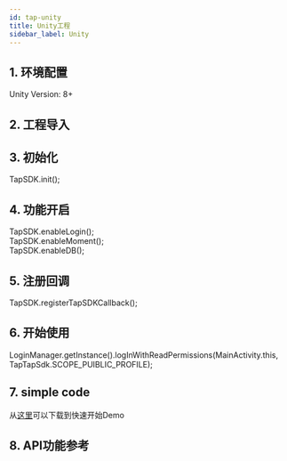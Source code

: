 ```yaml
---
id: tap-unity
title: Unity工程
sidebar_label: Unity
---
```

## 1. 环境配置
Unity Version: 8+  

## 2. 工程导入


## 3. 初始化
TapSDK.init();
## 4. 功能开启
TapSDK.enableLogin();  
TapSDK.enableMoment();  
TapSDK.enableDB();  
## 5. 注册回调
TapSDK.registerTapSDKCallback();
## 6. 开始使用
LoginManager.getInstance().logInWithReadPermissions(MainActivity.this, TapTapSdk.SCOPE_PUIBLIC_PROFILE);

## 7. simple code
从[这里](#)可以下载到快速开始Demo
## 8. API功能参考
